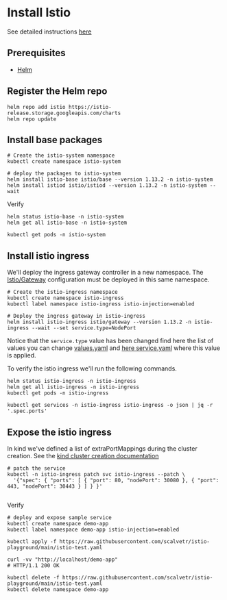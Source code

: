 # Install Istio

See detailed instructions [here](https://istio.io/latest/docs/setup/install/helm/)

## Prerequisites

* [Helm](https://helm.sh/docs/intro/install/#through-package-managers)

## Register the Helm repo
```shell
helm repo add istio https://istio-release.storage.googleapis.com/charts
helm repo update
```

## Install base packages

```shell
# Create the istio-system namespace
kubectl create namespace istio-system

# deploy the packages to istio-system
helm install istio-base istio/base --version 1.13.2 -n istio-system
helm install istiod istio/istiod --version 1.13.2 -n istio-system --wait
```
Verify

```shell
helm status istio-base -n istio-system
helm get all istio-base -n istio-system

kubectl get pods -n istio-system
```

## Install istio ingress

We'll deploy the ingress gateway controller in a new namespace. The 
[Istio/Gateway](https://istio.io/latest/docs/reference/config/networking/gateway/) configuration must be deployed in 
this same namespace.

```shell
# Create the istio-ingress namespace
kubectl create namespace istio-ingress
kubectl label namespace istio-ingress istio-injection=enabled

# Deploy the ingress gateway in istio-ingress
helm install istio-ingress istio/gateway --version 1.13.2 -n istio-ingress --wait --set service.type=NodePort
```

Notice that the `service.type` value has been changed find here the list of values you can change 
[values.yaml](https://github.com/istio/istio/blob/master/manifests/charts/gateway/values.yaml#L43) and 
[here service.yaml](https://github.com/istio/istio/blob/master/manifests/charts/gateway/templates/service.yaml#L41) where
this value is applied.

To verify the istio ingress we'll run the following commands.

```shell
helm status istio-ingress -n istio-ingress
helm get all istio-ingress -n istio-ingress
kubectl get pods -n istio-ingress

kubectl get services -n istio-ingress istio-ingress -o json | jq -r '.spec.ports'
```

## Expose the istio ingress

In kind we've defined a list of extraPortMappings during the cluster creation. See the [kind cluster creation documentation](00_MACOS-DOCKER-KIND.md)
```shell
# patch the service
kubectl -n istio-ingress patch svc istio-ingress --patch \
  '{"spec": { "ports": [ { "port": 80, "nodePort": 30080 }, { "port": 443, "nodePort": 30443 } ] } }'
  
```

Verify
```shell
# deploy and expose sample service
kubectl create namespace demo-app
kubectl label namespace demo-app istio-injection=enabled

kubectl apply -f https://raw.githubusercontent.com/scalvetr/istio-playground/main/istio-test.yaml

curl -vv "http://localhost/demo-app"
# HTTP/1.1 200 OK

kubectl delete -f https://raw.githubusercontent.com/scalvetr/istio-playground/main/istio-test.yaml
kubectl delete namespace demo-app
```
